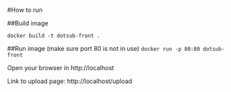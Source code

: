 #How to run

##Build image

`docker build -t dotsub-front .`

##Run image (make sure port 80 is not in use)
`docker run -p 80:80 dotsub-front`

Open your browser in http://localhost

Link to upload page: http://localhost/upload
